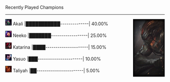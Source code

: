 
Recently Played Champions

-------------------------

<img align="right" width="100" src="vertical.png">

<img src='champs/Akali.png' alt='drawing' width='20'/> Akali                        |███████████--------------|  40.00%

<img src='champs/Neeko.png' alt='drawing' width='20'/> Neeko                        |███████------------------|  25.00%

<img src='champs/Katarina.png' alt='drawing' width='20'/> Katarina                     |████---------------------|  15.00% 

<img src='champs/Yasuo.png' alt='drawing' width='20'/> Yasuo                        |███----------------------|  10.00%

<img src='champs/Taliyah.png' alt='drawing' width='20'/> Taliyah                      |██-----------------------|   5.00%




